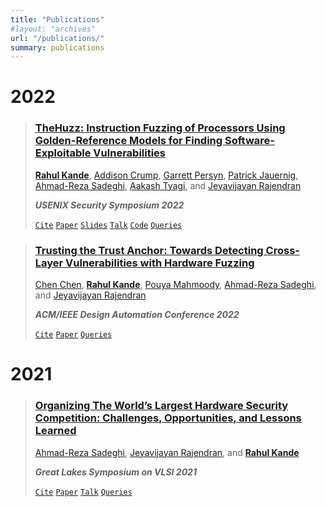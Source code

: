 ```yaml
---
title: "Publications"
#layout: "archives"
url: "/publications/"
summary: publications
---
```



# 2022


> ### [TheHuzz: Instruction Fuzzing of Processors Using Golden-Reference Models for Finding Software-Exploitable Vulnerabilities](https://www.usenix.org/conference/usenixsecurity22/presentation/kande)
> [**Rahul Kande**](https://www.rahulkande.com/), [Addison Crump](https://addisoncrump.info/), [Garrett Persyn](https://sites.google.com/a/tamu.edu/gpersyn/summary?authuser=1), [Patrick Jauernig](https://www.informatik.tu-darmstadt.de/systemsecurity/people_sys/people_details_sys_48896.en.jsp), [Ahmad-Reza Sadeghi](https://www.informatik.tu-darmstadt.de/systemsecurity/people_sys/people_details_sys_45184.en.jsp), [Aakash Tyagi](https://engineering.tamu.edu/cse/profiles/tyagi-aakash.html), and [Jeyavijayan Rajendran](https://cesg.tamu.edu/people-2/faculty/jv-jeyavijayan-rajendran/)
>
> ***USENIX Security Symposium 2022***
>
> [`Cite`](/misc/cite_thehuzz)  [`Paper`](https://www.usenix.org/system/files/sec22fall_kande.pdf) [`Slides`](https://www.usenix.org/system/files/sec22_slides-kande.pdf) [`Talk`](https://www.youtube.com/watch?v=eQWALYQXRbU&ab_channel=USENIX)  [`Code`](/misc/thehuzz_source_code) [`Queries`](/misc/thehuzz_source_code)


> ### [Trusting the Trust Anchor: Towards Detecting Cross-Layer Vulnerabilities with Hardware Fuzzing](https://dl.acm.org/doi/10.1145/3489517.3530638)
> [Chen Chen](https://seth.engr.tamu.edu/people/chen-chen/), [**Rahul Kande**](https://www.rahulkande.com/), [Pouya Mahmoody](https://www.informatik.tu-darmstadt.de/systemsecurity/people_sys/people_details_sys_85120.en.jsp), [Ahmad-Reza Sadeghi](https://www.informatik.tu-darmstadt.de/systemsecurity/people_sys/people_details_sys_45184.en.jsp), and [Jeyavijayan Rajendran](https://cesg.tamu.edu/people-2/faculty/jv-jeyavijayan-rajendran/)
>
> ***ACM/IEEE Design Automation Conference 2022***
>
> [`Cite`](/misc/cite_trusting)  [`Paper`](https://dl.acm.org/doi/10.1145/3489517.3530638) [`Queries`](/misc/paper_queries)


# 2021

> ### [Organizing The World’s Largest Hardware Security Competition: Challenges, Opportunities, and Lessons Learned](https://dl.acm.org/doi/abs/10.1145/3453688.3464508)
>[Ahmad-Reza Sadeghi](https://www.informatik.tu-darmstadt.de/systemsecurity/people_sys/people_details_sys_45184.en.jsp), [Jeyavijayan Rajendran](https://cesg.tamu.edu/people-2/faculty/jv-jeyavijayan-rajendran/), and [**Rahul Kande**](https://www.rahulkande.com/)
>
> ***Great Lakes Symposium on VLSI 2021***
>
> [`Cite`](/misc/cite_organizing)  [`Paper`](https://dl.acm.org/doi/abs/10.1145/3453688.3464508) [`Talk`](https://dl.acm.org/doi/abs/10.1145/3453688.3464508) [`Queries`](/misc/paper_queries)